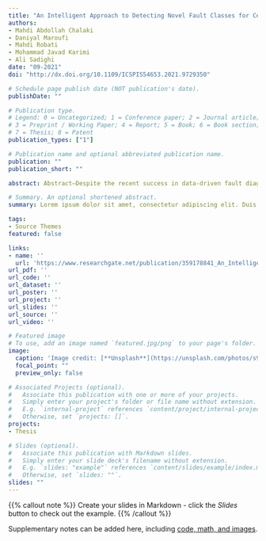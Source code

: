 ```yaml
---
title: "An Intelligent Approach to Detecting Novel Fault Classes for Centrifugal Pumps Based on Deep CNNs and Unsupervised Methods"
authors:
- Mahdi Abdollah Chalaki
- Daniyal Maroufi
- Mahdi Robati
- Mohammad Javad Karimi
- Ali Sadighi
date: "09-2021"
doi: "http://dx.doi.org/10.1109/ICSPIS54653.2021.9729350"

# Schedule page publish date (NOT publication's date).
publishDate: ""

# Publication type.
# Legend: 0 = Uncategorized; 1 = Conference paper; 2 = Journal article;
# 3 = Preprint / Working Paper; 4 = Report; 5 = Book; 6 = Book section;
# 7 = Thesis; 8 = Patent
publication_types: ["1"]

# Publication name and optional abbreviated publication name.
publication: ""
publication_short: ""

abstract: Abstract—Despite the recent success in data-driven fault diagnosis of rotating machines, there are still remaining challenges in this field. Among the issues to be addressed, is the lack of information about variety of faults the system may encounter in the field. In this paper, we assume a partial knowledge of the system faults and use the corresponding data to train a convolutional neural network. A combination of t-SNE method and clustering techniques is then employed to detect novel faults. Upon detection, the network is augmented using the new data. Finally, a test setup is used to validate this two-stage methodology on a centrifugal pump and experimental results show high accuracy in detecting novel faults. Index Terms—centrifugal pump, condition monitoring, classification, convolutional neural network, t-SNE, clustering.

# Summary. An optional shortened abstract.
summary: Lorem ipsum dolor sit amet, consectetur adipiscing elit. Duis posuere tellus ac convallis placerat. Proin tincidunt magna sed ex sollicitudin condimentum.

tags:
- Source Themes
featured: false

links:
- name: ''
  url: 'https://www.researchgate.net/publication/359178841_An_Intelligent_Approach_to_Detecting_Novel_Fault_Classes_for_Centrifugal_Pumps_Based_on_Deep_CNNs_and_Unsupervised_Methods'
url_pdf: ''
url_code: ''
url_dataset: ''
url_poster: ''
url_project: ''
url_slides: ''
url_source: ''
url_video: ''

# Featured image
# To use, add an image named `featured.jpg/png` to your page's folder. 
image:
  caption: 'Image credit: [**Unsplash**](https://unsplash.com/photos/s9CC2SKySJM)'
  focal_point: ""
  preview_only: false

# Associated Projects (optional).
#   Associate this publication with one or more of your projects.
#   Simply enter your project's folder or file name without extension.
#   E.g. `internal-project` references `content/project/internal-project/index.md`.
#   Otherwise, set `projects: []`.
projects:
- Thesis

# Slides (optional).
#   Associate this publication with Markdown slides.
#   Simply enter your slide deck's filename without extension.
#   E.g. `slides: "example"` references `content/slides/example/index.md`.
#   Otherwise, set `slides: ""`.
slides: ""
---
```


{{% callout note %}}
Create your slides in Markdown - click the *Slides* button to check out the example.
{{% /callout %}}

Supplementary notes can be added here, including [code, math, and images](https://wowchemy.com/docs/writing-markdown-latex/).
